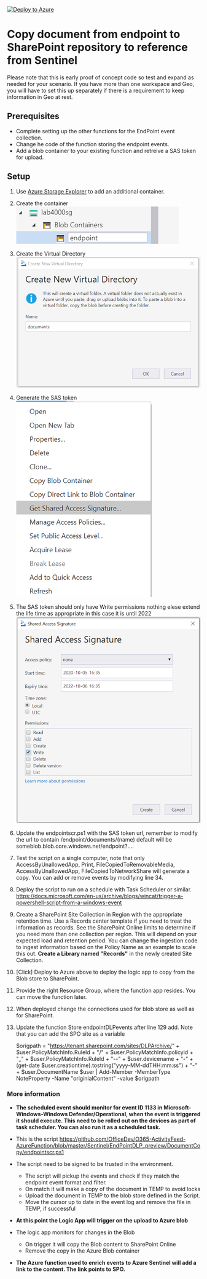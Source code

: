 [![Deploy to Azure](https://aka.ms/deploytoazurebutton)](https://portal.azure.com/#create/Microsoft.Template/uri/https%3A%2F%2Fraw.githubusercontent.com%2FOfficeDev%2FO365-ActivityFeed-AzureFunction%2Fmaster%2FSentinel%2FEndPointDLP_preview%2FDocumentCopy%2FBlobtoSPO.json)


# Copy document from endpoint to SharePoint repository to reference from Sentinel
Please note that this is early proof of concept code so test and expand as needed for your scenario.
If you have more than one workspace and Geo, you will have to set this up separately if there is a requirement to keep information in Geo at rest.

## Prerequisites
- Complete setting up the other functions for the EndPoint event collection.
- Change he code of the function storing the endpoint events.
- Add a blob container to your existing function and retreive a SAS token for upload.

## Setup

1. Use [Azure Storage Explorer](https://azure.microsoft.com/en-us/features/storage-explorer/) to add an additional container.  

2. Create the container  
![Create Container](./img/img1.png)  

3. Create the Virtual Directory  
![Create Virtual Directory](./img/img2.png)  

4. Generate the SAS token  
![Generate SAS Token](./img/img3.png)  

5. The SAS token should only have Write permissions nothing elese extend the life time as appropriate in this case it is until 2022 ![Generate SAS Token](./img/img4.png)   

6. Update the endpointscr.ps1 with the SAS token url, remember to modify the url to contain /endpoint/documents/$($name) default will be someblob.blob.core.windows.net/endpoint?....

7. Test the script on a single computer, note that only AccessByUnallowedApp, Print, FileCopiedToRemovableMedia, AccessByUnallowedApp, FileCopiedToNetworkShare will generate a copy. You can add or remove events by modifying line 34.

8. Deploy the script to run on a schedule with Task Scheduler or similar. https://docs.microsoft.com/en-us/archive/blogs/wincat/trigger-a-powershell-script-from-a-windows-event

9. Create a SharePoint Site Collection in Region with the appropriate retention time. Use a Records center template if you need to treat the information as records. See the SharePoint Online limits to determine if you need more than one collection per region. This will depend on your expected load and retention period. You can change the ingestion code to ingest information based on the Policy Name as an example to scale this out. **Create a Library named "Records"** in the newly created Site Collection.

10. [Click] Deploy to Azure above to deploy the logic app to copy from the Blob store to SharePoint.

11. Provide the right Resource Group, where the function app resides. You can move the function later. 

12. When deployed change the connections used for blob store as well as for SharePoint.

13. Update the function Store endpointDLPevents after line 129 add. Note that you can add the SPO site as a variable

     $origpath = "https://tenant.sharepoint.com/sites/DLPArchive/" + $user.PolicyMatchInfo.RuleId + "/" + $user.PolicyMatchInfo.policyid + "_" +  $user.PolicyMatchInfo.RuleId + "--" + $user.devicename + "-" + (get-date $user.creationtime).tostring("yyyy-MM-ddTHH:mm:ss") + "-" + $user.DocumentName
    $user | Add-Member -MemberType NoteProperty -Name "originialContent" -value $origpath

### More information

+ **The scheduled event should monitor for event ID 1133 in Microsoft-Windows-Windows Defender/Operational, when the event is triggered it should execute. This need to be rolled out on the devices as part of task scheduler. You can also run it as a scheduled task.**  

- This is the script https://github.com/OfficeDev/O365-ActivityFeed-AzureFunction/blob/master/Sentinel/EndPointDLP_preview/DocumentCopy/endpointscr.ps1
- The script need to be signed to be trusted in the environment.
     - The script will pickup the events and check if they match the endpoint event format and filter.
     - On match it will make a copy of the document in TEMP to avoid locks
     - Upload the document in TEMP to the blob store defined in the Script.
     - Move the cursor up to date in the event log and remove the file in TEMP, if successful  
- **At this point the Logic App will trigger on the upload to Azure blob**
- The logic app monitors for changes in the Blob 
     - On trigger it will copy the Blob content to SharePoint Online
     - Remove the copy in the Azure Blob container  
          	
- **The Azure function used to enrich events to Azure Sentinel will add a link to the content. The link points to SPO.**


